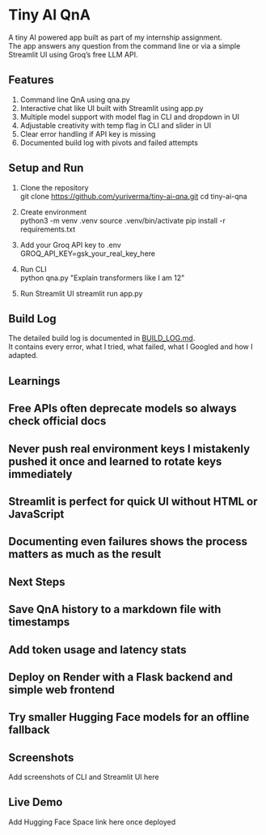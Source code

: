 # Tiny AI QnA

A tiny AI powered app built as part of my internship assignment.  
The app answers any question from the command line or via a simple Streamlit UI using Groq’s free LLM API.

## Features
1. Command line QnA using qna.py  
2. Interactive chat like UI built with Streamlit using app.py  
3. Multiple model support with model flag in CLI and dropdown in UI  
4. Adjustable creativity with temp flag in CLI and slider in UI  
5. Clear error handling if API key is missing  
6. Documented build log with pivots and failed attempts  

## Setup and Run

1. Clone the repository  
git clone https://github.com/yuriverma/tiny-ai-qna.git
cd tiny-ai-qna


2. Create environment  
python3 -m venv .venv
source .venv/bin/activate
pip install -r requirements.txt

3. Add your Groq API key to .env  
GROQ_API_KEY=gsk_your_real_key_here

4. Run CLI  
python qna.py "Explain transformers like I am 12"

5. Run Streamlit UI 
streamlit run app.py


## Build Log
The detailed build log is documented in [BUILD_LOG.md](BUILD_LOG.md).  
It contains every error, what I tried, what failed, what I Googled and how I adapted.

## Learnings
## Free APIs often deprecate models so always check official docs  
## Never push real environment keys I mistakenly pushed it once and learned to rotate keys immediately  
## Streamlit is perfect for quick UI without HTML or JavaScript  
## Documenting even failures shows the process matters as much as the result  

## Next Steps
## Save QnA history to a markdown file with timestamps  
## Add token usage and latency stats  
## Deploy on Render with a Flask backend and simple web frontend  
## Try smaller Hugging Face models for an offline fallback  

## Screenshots
Add screenshots of CLI and Streamlit UI here

## Live Demo
Add Hugging Face Space link here once deployed
